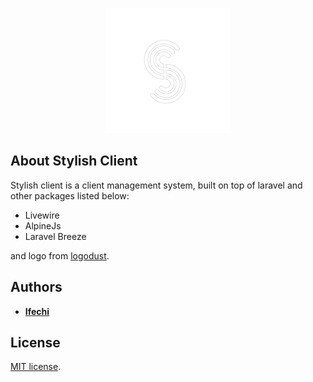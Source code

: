 <p style="color: #000000" align="center"><a href="#" target="_blank"><img src="resources\views\components\icon\logo.svg" width="200"></a></p>

## About Stylish Client

Stylish client is a client management system, built on top of laravel and other packages listed below:

- Livewire
- AlpineJs
- Laravel Breeze

and logo from [logodust](https://www.logodust.com/).

## Authors

- **[Ifechi](https://github.com/if3chi)**

## License

[MIT license](https://opensource.org/licenses/MIT).
